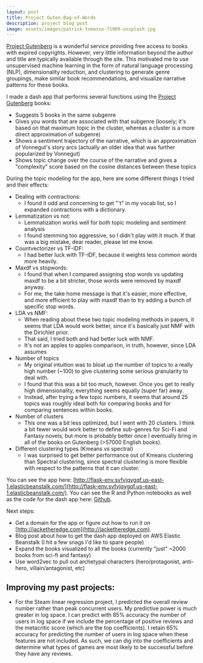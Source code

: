 ```yaml
---
layout: post
title: Project Guten-Bag-of-Words
description: project blog post
image: assets/images/patrick-tomasso-71909-unsplash.jpg
---
```

[Project Gutenberg][gutenberg_link] is a wonderful service providing free access to books with expired copyrights. However, very little information beyond the author and title are typically available through the site. This motivated me to use unsupervised machine learning in the form of natural language processing (NLP), dimensionality reduction, and clustering to generate genre groupings, make similar book recommendations, and visualize narrative patterns for these books.

I made a dash app that performs several functions using the [Project Gutenberg][gutenberg_link] books:
- Suggests 5 books in the same subgenre
- Gives you words that are associated with that subgenre (loosely; it's based on that maximum topic in the cluster, whereas a cluster is a more direct approximation of subgenre)
- Shows a sentiment trajectory of the narrative, which is an approximation of Vonnegut's story arcs (actually an older idea that was further popularized by Vonnegut)
- Shows topic change over the course of the narrative and gives a "complexity" score based on the cosine distances between these topics

During the topic modeling for the app, here are some different things I tried and their effects:
* Dealing with contractions:
  - I found it odd and concerning to get "'t" in my vocab list, so I expanded contractions with a dictionary.
* Lemmatization vs not:
  - Lemmatization works well for both topic modeling and sentiment analysis
  - I found stemming too aggressive, so I didn't play with it much. If that was a big mistake, dear reader, please let me know.
* Countvectorizer vs TF-IDF:
  - I had better luck with TF-IDF, because it weights less common words more heavily.
* Maxdf vs stopwords:
  - I found that when I compared assigning stop words vs updating maxdf to be a bit stricter, those words were removed by maxdf anyway.
  - For me, the take home message is that it's easier, more effective, and more efficient to play with maxdf than to try adding a bunch of specific stop words.
* LDA vs NMF:
  - When reading about these two topic modeling methods in papers, it seems that LDA would work better, since it's basically just NMF with the Dirichlet prior.
  - That said, I tried both and had better luck with NMF.
  - It's not an apples to apples comparison, in truth, however, since LDA assumes
* Number of topics
  - My original intuition was to bloat up the number of topics to a really high number (~100) to give clustering some serious granularity to deal with.
  - I found that this was a bit too much, however. Once you get to really high dimensionality, everything seems equally (super far) away.
  - Instead, after trying a few topic numbers, it seems that around 25 topics was roughly ideal both for comparing books and for comparing sentences within books.
* Number of clusters
  - This one was a bit less optimized, but I went with 20 clusters. I think a bit fewer would work better to define sub-genres for Sci-Fi and Fantasy novels, but more is probably better once I eventually bring in all of the books on Gutenberg (>57000 English books).
* Different clustering types (Kmeans vs spectral)
  - I was surprised to get better performance out of Kmeans clustering than Spectral clustering, since spectral clustering is more flexible with respect to the patterns that it can cluster.

You can see the app here: [http://flask-env.svfvjqygqf.us-east-1.elasticbeanstalk.com/](http://flask-env.svfvjqygqf.us-east-1.elasticbeanstalk.com/).
You can see the R and Python notebooks as well as the code for the dash app here: [Github](https://github.com/Jack-Etheredge/Project-guten-bag-of-words/).

Next steps:
- Get a domain for the app or figure out how to run it on [http://jacketheredge.com](http://jacketheredge.com).
- Blog post about how to get the dash app deployed on AWS Elastic Beanstalk (I hit a few snags I'd like to spare people)
- Expand the books visualized to all the books (currently "just" ~2000 books from sci-fi and fantasy)
- Use word2vec to pull out archetypal characters (hero/protagonist, anti-hero, villain/antagonist, etc)

## Improving my past projects:
- For the Steam linear regression project, I predicted the overall review number rather than peak concurrent users. My predictive power is much greater in log space. I can predict with 85% accuracy the number of users in log space if we include the percentage of positive reviews and the metacritic score (which are the top coefficients). I retain 65% accuracy for predicting the number of users in log space when these features are not included. As such, we can dig into the coefficients and determine what types of games are most likely to be successful before they have any reviews.

[gutenberg_link]: www.gutenberg.org/
